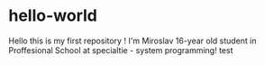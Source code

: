 # hello-world
Hello this is my first repository !
I'm Miroslav 16-year old student in Proffesional School at specialtie - system programming! test

